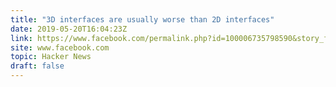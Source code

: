 ```yaml
---
title: "3D interfaces are usually worse than 2D interfaces"
date: 2019-05-20T16:04:23Z
link: https://www.facebook.com/permalink.php?id=100006735798590&story_fbid=2407256322842204&utm_medium=RSS&utm_source=hune
site: www.facebook.com
topic: Hacker News
draft: false
---
```

